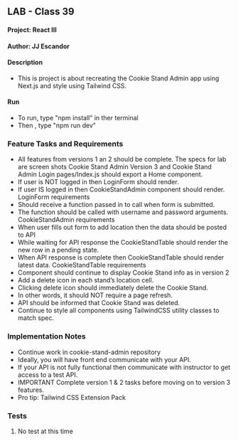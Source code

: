 ## LAB - Class 39

#### Project: React III
#### Author: JJ Escandor

#### Description
 - This is project is about recreating the Cookie Stand Admin app using Next.js and style using Tailwind CSS.

#### Run
- To run, type "npm install" in ther terminal
- Then , type "npm run dev"

### Feature Tasks and Requirements
- All features from versions 1 an 2 should be complete.
The specs for lab are screen shots Cookie Stand Admin Version 3 and Cookie Stand Admin Login
pages/Index.js should export a Home component.
- If user is NOT logged in then LoginForm should render.
- If user IS logged in then CookieStandAdmin component should render.
LoginForm requirements
- Should receive a function passed in to call when form is submitted.
- The function should be called with username and password arguments.
CookieStandAdmin requirements
- When user fills out form to add location then the data should be posted to API
- While waiting for API response the CookieStandTable should render the new row in a pending state.
- When API response is complete then CookieStandTable should render latest data.
CookieStandTable requirements
- Component should continue to display Cookie Stand info as in version 2
- Add a delete icon in each stand’s location cell.
- Clicking delete icon should immediately delete the Cookie Stand.
- In other words, it should NOT require a page refresh.
- API should be informed that Cookie Stand was deleted.
- Continue to style all components using TailwindCSS utility classes to match spec.

### Implementation Notes
- Continue work in cookie-stand-admin repository
- Ideally, you will have front end communicate with your API.
- If your API is not fully functional then communicate with instructor to get access to a test API.
- IMPORTANT Complete version 1 & 2 tasks before moving on to version 3 features.
- Pro tip: Tailwind CSS Extension Pack

### Tests
1. No test at this time

